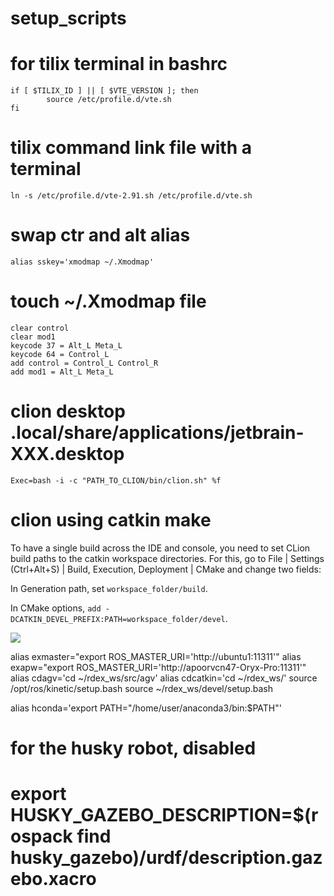 # setup_scripts

# for tilix terminal in bashrc
```
if [ $TILIX_ID ] || [ $VTE_VERSION ]; then
        source /etc/profile.d/vte.sh
fi
```
# tilix command link file with a terminal
`ln -s /etc/profile.d/vte-2.91.sh /etc/profile.d/vte.sh`

# swap ctr and alt alias
`alias sskey='xmodmap ~/.Xmodmap'`

# touch ~/.Xmodmap file 
```
clear control
clear mod1
keycode 37 = Alt_L Meta_L
keycode 64 = Control_L
add control = Control_L Control_R
add mod1 = Alt_L Meta_L
```

# clion desktop .local/share/applications/jetbrain-XXX.desktop
`Exec=bash -i -c "PATH_TO_CLION/bin/clion.sh" %f`

# clion using catkin make
To have a single build across the IDE and console, you need to set CLion build paths to the catkin workspace directories. For this, go to File | Settings (Ctrl+Alt+S) | Build, Execution, Deployment | CMake and change two fields:

In Generation path, set `workspace_folder/build`.

In CMake options, `add -DCATKIN_DEVEL_PREFIX:PATH=workspace_folder/devel`.

![](https://www.jetbrains.com/help/img/idea/2019.1/cl_ros_cmake_settings.png)

alias exmaster="export ROS_MASTER_URI='http://ubuntu1:11311'"
alias exapw="export ROS_MASTER_URI='http://apoorvcn47-Oryx-Pro:11311'"
alias cdagv='cd ~/rdex_ws/src/agv'
alias cdcatkin='cd ~/rdex_ws/'
source /opt/ros/kinetic/setup.bash
source ~/rdex_ws/devel/setup.bash

alias hconda='export PATH="/home/user/anaconda3/bin:$PATH"'
# for the husky robot, disabled
# export HUSKY_GAZEBO_DESCRIPTION=$(rospack find husky_gazebo)/urdf/description.gazebo.xacro

